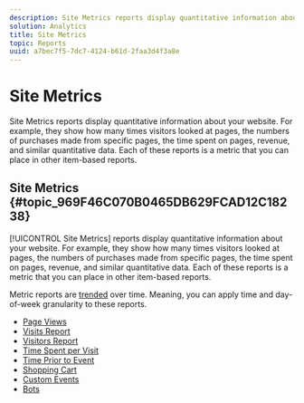 ```yaml
---
description: Site Metrics reports display quantitative information about your website. For example, they show how many times visitors looked at pages, the numbers of purchases made from specific pages, the time spent on pages, revenue, and similar quantitative data. Each of these reports is a metric that you can place in other item-based reports.
solution: Analytics
title: Site Metrics
topic: Reports
uuid: a7bec7f5-7dc7-4124-b61d-2faa3d4f3a8e
---
```


# Site Metrics

Site Metrics reports display quantitative information about your website. For example, they show how many times visitors looked at pages, the numbers of purchases made from specific pages, the time spent on pages, revenue, and similar quantitative data. Each of these reports is a metric that you can place in other item-based reports.

## Site Metrics {#topic_969F46C070B0465DB629FCAD12C18238}

[!UICONTROL Site Metrics] reports display quantitative information about your website. For example, they show how many times visitors looked at pages, the numbers of purchases made from specific pages, the time spent on pages, revenue, and similar quantitative data. Each of these reports is a metric that you can place in other item-based reports.

Metric reports are [trended](/help/components/c-variables/dimensionslist/reports-types.md) over time. Meaning, you can apply time and day-of-week granularity to these reports.

* [Page Views](/help/components/c-variables/dimensionslist/reports-page-views.md) 
* [Visits Report](/help/components/c-variables/dimensionslist/reports-visits.md) 
* [Visitors Report](/help/components/c-variables/dimensionslist/reports-visitors.md) 
* [Time Spent per Visit](/help/components/c-variables/dimensionslist/reports-time-spent-per-visit.md) 
* [Time Prior to Event](/help/components/c-variables/dimensionslist/reports-time-prior-to-event.md) 
* [Shopping Cart](/help/components/c-variables/dimensionslist/reports-shopping-cart.md) 
* [Custom Events](/help/components/c-variables/dimensionslist/reports-custom-events.md) 
* [Bots](/help/components/c-variables/dimensionslist/reports-bots.md)
